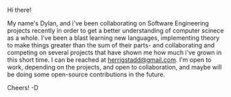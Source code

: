 Hi there!

My name's Dylan, and i've been collaborating on Software Engineering projects recently in order to get a better understanding of 
computer scinece as a whole. I've been a blast learning new languages, implementing theory to make things greater than the sum
of their parts- and collaborating and competing on several projects that have shown me how much i've grown in this short time.
I can be reached at herrigstadd@gmail.com. 
I'm open to work, depending on the projects, and open to collaboration, and maybe will
be doing some open-source contributions in the future. 

Cheers!
-D


<!---
dstad418/dstad418 is a ✨ special ✨ repository because its `README.md` (this file) appears on your GitHub profile.
You can click the Preview link to take a look at your changes.
--->
